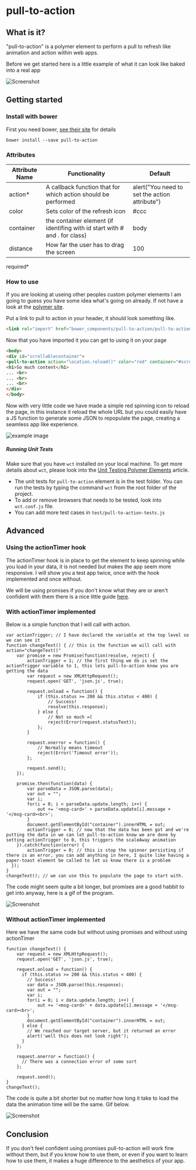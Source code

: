 # pull-to-action
## What is it?
"pull-to-action" is a polymer element to perform a pull to refresh like animation and action within web apps.

Before we get started here is a little example of what it can look like baked into a real app

![Screenshot](http://s24.postimg.org/f8vng9l5h/new_animation.gif)

## Getting started

### Install with bower

First you need bower, [see their site](http://bower.io/) for details 

```
bower install --save pull-to-action
```

### Attributes

| Attribute Name | Functionality | Default |
|----------------|-------------|-------------|
| action* | A callback function that for which action should be performed | alert("You need to set the action attribute") |
| color | Sets color of the refresh icon | #ccc |
| container | the container element (if identifing with id start with # and . for class) | body |
| distance | How far the user has to drag the screen | 100 |
required*

### How to use

If you are looking at useing other peoples custom polymer elements I am going to guess you have some idea what's going on already. If not have a look at the [polymer site](http://polymer-project.org).

Put a link to pull to action in your header, it should look something like.
```html
<link rel="import" href="bower_components/pull-to-action/pull-to-action.html">
```

Now that you have imported it you can get to using it on your page
```html
<body>
<div id="scrollablecontainer">
<pull-to-action action="location.reload()" color="red" container="#scrollablecontainer"></pull-to-action>
<h1>So much content</h1>
... <br>
... <br>
... <br>
</div>
</body>
```

Now with very little code we have made a simple red spinning icon to reload the page, in this instance it reload the whole URL but you could easily have a JS function to generate some JSON to repopulate the page, creating a seamless app like experience.

![example image](http://s30.postimg.org/ok5mf53dd/simple.gif)

##### Running Unit Tests

Make sure that you have `wct` installed on your local machine. To get more details about `wct`, please look into the [Unit Testing Polymer Elements](https://www.polymer-project.org/0.5/articles/unit-testing-elements.html) article.

- The unit tests for `pull-to-action` element is in the test folder. You can run the tests by typing the command `wct` from the root folder of the project. 
- To add or remove browsers that needs to be tested, look into `wct.conf.js` file. 
- You can add more test cases in `test/pull-to-action-tests.js`

## Advanced
### Using the actionTimer hook
The actionTimer hook is in place to get the element to keep spinning while you load in your data, it is not needed but makes the app seem more responsive. I will show you a test app twice, once with the hook implemented and once without.

We will be using promises if you don't know what they are or aren't confident with them there is a nice little guide [here](http://www.sitepoint.com/overview-javascript-promises/).

### With actionTimer implemented
Below is a simple function that I will call with action.

```
var actionTrigger; // I have declared the variable at the top level so we can see it
function changeText() { // this is the function we will call with action="changeText()"
	var promise = new Promise(function(resolve, reject) {
		actionTrigger = 1; // the first thing we do is set the actionTrigger variable to 1, this lets pull-to-action know you are getting the data
		var request = new XMLHttpRequest();
		request.open('GET', 'json.js', true);

		request.onload = function() {
			if (this.status >= 200 && this.status < 400) {
				// Success!
				resolve(this.response);
			} else {
				// Not so much =(
				reject(Error(request.statusText));
			};
		}

		request.onerror = function() {
			// Normally means timeout
			reject(Error('Timeout error'));
		};
		
		request.send();
	});
	
	promise.then(function(data) {
		var parseData = JSON.parse(data);
		var out = "";
		var i;
		for(i = 0; i < parseData.update.length; i++) {
			out += '<msg-card>' + parseData.update[i].message + '</msg-card><br>';
		}
		document.getElementById("container").innerHTML = out;
		actionTrigger = 0; // now that the data has been got and we're putting the data in we can let pull-to-action know we are done by setting actionTrigger to 0, this triggers the scaleAway animation
	}).catch(function(error) {
		actionTrigger = 0; // this is stop the spinner persisting if there is an error, you can add anything in here, I quite like having a paper-toast element be called to let us know there is a problem
  });
}
changeText(); // we can use this to populate the page to start with.
```

The code might seem quite a bit longer, but promises are a good habbit to get into anyway, here is a gif of the program.

![Screenshot](http://gifyu.com/images/withactionToggle.gif)

### Without actionTimer implemented
Here we have the same code but without using promises and without using actionTimer

```
function changeText() {
	var request = new XMLHttpRequest();
	request.open('GET', 'json.js', true);

	request.onload = function() {
	  if (this.status >= 200 && this.status < 400) {
		// Success!
		var data = JSON.parse(this.response);
		var out = "";
		var i;
		for(i = 0; i < data.update.length; i++) {
			out += '<msg-card>' + data.update[i].message + '</msg-card><br>';
		}
		document.getElementById("container").innerHTML = out;
	  } else {
		// We reached our target server, but it returned an error
		alert('well this does not look right');
	  }
	};

	request.onerror = function() {
	  // There was a connection error of some sort
	};
	
	request.send();
}
changeText();
```
The code is quite a bit shorter but no matter how long it take to load the data the animation time will be the same. Gif below.

![Screenshot](http://gifyu.com/images/withoutactionToggle.gif)

## Conclusion
If you don't feel confident using promises pull-to-action will work fine without them, but if you know how to use them, or even if you want to learn how to use them, it makes a huge difference to the aesthetics of your app.
